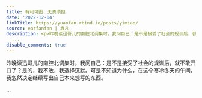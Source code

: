 ```yaml
---
title: 有利可图、无责须担
date: '2022-12-04'
linkTitle: https://yuanfan.rbind.io/posts/yimiao/
source: earfanfan | 袁凡
description: <p>昨晚读迅哥儿的南腔北调集时，我问自己：是不是接受了社会的规训后，就不敢开口了？是的，我不敢，我选择沉默。可是不知道为什么，在这个寒冷冬天的午间，我忽然决定继续写出自己本来想写的东西。</p>
  ...
disable_comments: true
---
```

<p>昨晚读迅哥儿的南腔北调集时，我问自己：是不是接受了社会的规训后，就不敢开口了？是的，我不敢，我选择沉默。可是不知道为什么，在这个寒冷冬天的午间，我忽然决定继续写出自己本来想写的东西。</p> ...